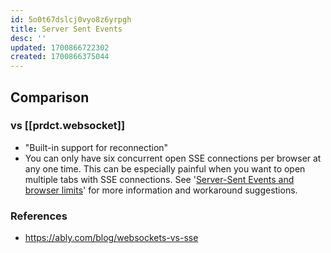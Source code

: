 ```yaml
---
id: 5o0t67dslcj0vyo8z6yrpgh
title: Server Sent Events
desc: ''
updated: 1700866722302
created: 1700866375044
---
```


## Comparison

### vs [[prdct.websocket]]

- "Built-in support for reconnection"
- You can only have six concurrent open SSE connections per browser at any one time. This can be especially painful when you want to open multiple tabs with SSE connections. See '[Server-Sent Events and browser limits](https://stackoverflow.com/questions/18584525/server-sent-events-and-browser-limits)' for more information and workaround suggestions.

### References

- https://ably.com/blog/websockets-vs-sse